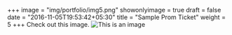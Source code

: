 +++
image = "img/portfolio/img5.png"
showonlyimage = true
draft = false
date = "2016-11-05T19:53:42+05:30"
title = "Sample Prom Ticket"
weight = 5
+++
Check out this image.
![This is an image]("img/portfolio/img5.png")